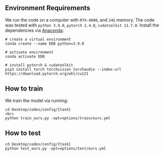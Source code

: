 ## Environment Requirements

 We run the code on a computer with `RTX-4090`, and `24G` memory. The code was tested with `python 3.9.0`, `pytorch 2.4.0`, `cudatoolkit 11.7.0`. Install the dependencies via [Anaconda](https://www.anaconda.com/):

```
# create a virtual environment
conda create --name EDB python=3.9.0

# activate environment
conda activate EDB

# install pytorch & cudatoolkit
pip3 install torch torchvision torchaudio --index-url https://download.pytorch.org/whl/cu121
```

## How to train
We train the model via running:

```
cd Desktop/codes/config/{task}
<br>
python train_ours.py -opt=options/train/ours.yml
```
## How to test
```
cd Desktop/codes/config/{task}
python test_ours.py -opt=options/test/ours.yml
```

